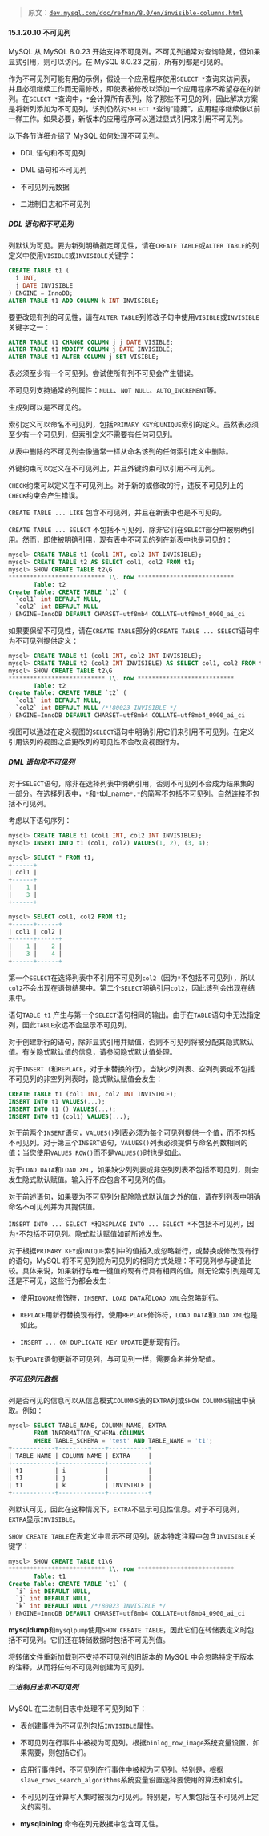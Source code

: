 > 原文：[`dev.mysql.com/doc/refman/8.0/en/invisible-columns.html`](https://dev.mysql.com/doc/refman/8.0/en/invisible-columns.html)

#### 15.1.20.10 不可见列

MySQL 从 MySQL 8.0.23 开始支持不可见列。不可见列通常对查询隐藏，但如果显式引用，则可以访问。在 MySQL 8.0.23 之前，所有列都是可见的。

作为不可见列可能有用的示例，假设一个应用程序使用`SELECT *`查询来访问表，并且必须继续工作而无需修改，即使表被修改以添加一个应用程序不希望存在的新列。在`SELECT *`查询中，`*`会计算所有表列，除了那些不可见的列，因此解决方案是将新列添加为不可见列。该列仍然对`SELECT *`查询“隐藏”，应用程序继续像以前一样工作。如果必要，新版本的应用程序可以通过显式引用来引用不可见列。

以下各节详细介绍了 MySQL 如何处理不可见列。

+   DDL 语句和不可见列

+   DML 语句和不可见列

+   不可见列元数据

+   二进制日志和不可见列

##### DDL 语句和不可见列

列默认为可见。要为新列明确指定可见性，请在`CREATE TABLE`或`ALTER TABLE`的列定义中使用`VISIBLE`或`INVISIBLE`关键字：

```sql
CREATE TABLE t1 (
  i INT,
  j DATE INVISIBLE
) ENGINE = InnoDB;
ALTER TABLE t1 ADD COLUMN k INT INVISIBLE;
```

要更改现有列的可见性，请在`ALTER TABLE`列修改子句中使用`VISIBLE`或`INVISIBLE`关键字之一：

```sql
ALTER TABLE t1 CHANGE COLUMN j j DATE VISIBLE;
ALTER TABLE t1 MODIFY COLUMN j DATE INVISIBLE;
ALTER TABLE t1 ALTER COLUMN j SET VISIBLE;
```

表必须至少有一个可见列。尝试使所有列不可见会产生错误。

不可见列支持通常的列属性：`NULL`、`NOT NULL`、`AUTO_INCREMENT`等。

生成列可以是不可见的。

索引定义可以命名不可见列，包括`PRIMARY KEY`和`UNIQUE`索引的定义。虽然表必须至少有一个可见列，但索引定义不需要有任何可见列。

从表中删除的不可见列会像通常一样从命名该列的任何索引定义中删除。

外键约束可以定义在不可见列上，并且外键约束可以引用不可见列。

`CHECK`约束可以定义在不可见列上。对于新的或修改的行，违反不可见列上的`CHECK`约束会产生错误。

`CREATE TABLE ... LIKE` 包含不可见列，并且在新表中也是不可见的。

`CREATE TABLE ... SELECT` 不包括不可见列，除非它们在`SELECT`部分中被明确引用。然而，即使被明确引用，现有表中不可见的列在新表中也是可见的：

```sql
mysql> CREATE TABLE t1 (col1 INT, col2 INT INVISIBLE);
mysql> CREATE TABLE t2 AS SELECT col1, col2 FROM t1;
mysql> SHOW CREATE TABLE t2\G
*************************** 1\. row ***************************
       Table: t2
Create Table: CREATE TABLE `t2` (
  `col1` int DEFAULT NULL,
  `col2` int DEFAULT NULL
) ENGINE=InnoDB DEFAULT CHARSET=utf8mb4 COLLATE=utf8mb4_0900_ai_ci
```

如果要保留不可见性，请在`CREATE TABLE`部分的`CREATE TABLE ... SELECT`语句中为不可见列提供定义：

```sql
mysql> CREATE TABLE t1 (col1 INT, col2 INT INVISIBLE);
mysql> CREATE TABLE t2 (col2 INT INVISIBLE) AS SELECT col1, col2 FROM t1;
mysql> SHOW CREATE TABLE t2\G
*************************** 1\. row ***************************
       Table: t2
Create Table: CREATE TABLE `t2` (
  `col1` int DEFAULT NULL,
  `col2` int DEFAULT NULL /*!80023 INVISIBLE */
) ENGINE=InnoDB DEFAULT CHARSET=utf8mb4 COLLATE=utf8mb4_0900_ai_ci
```

视图可以通过在定义视图的`SELECT`语句中明确引用它们来引用不可见列。在定义引用该列的视图之后更改列的可见性不会改变视图行为。

##### DML 语句和不可见列

对于`SELECT`语句，除非在选择列表中明确引用，否则不可见列不会成为结果集的一部分。在选择列表中，`*`和`*`tbl_name`*.*`的简写不包括不可见列。自然连接不包括不可见列。

考虑以下语句序列：

```sql
mysql> CREATE TABLE t1 (col1 INT, col2 INT INVISIBLE);
mysql> INSERT INTO t1 (col1, col2) VALUES(1, 2), (3, 4);

mysql> SELECT * FROM t1;
+------+
| col1 |
+------+
|    1 |
|    3 |
+------+

mysql> SELECT col1, col2 FROM t1;
+------+------+
| col1 | col2 |
+------+------+
|    1 |    2 |
|    3 |    4 |
+------+------+
```

第一个`SELECT`在选择列表中不引用不可见列`col2`（因为`*`不包括不可见列），所以`col2`不会出现在语句结果中。第二个`SELECT`明确引用`col2`，因此该列会出现在结果中。

语句`TABLE t1` 产生与第一个`SELECT`语句相同的输出。由于在`TABLE`语句中无法指定列，因此`TABLE`永远不会显示不可见列。

对于创建新行的语句，除非显式引用并赋值，否则不可见列将被分配其隐式默认值。有关隐式默认值的信息，请参阅隐式默认值处理。

对于`INSERT`（和`REPLACE`，对于未替换的行），当缺少列列表、空列列表或不包括不可见列的非空列列表时，隐式默认赋值会发生：

```sql
CREATE TABLE t1 (col1 INT, col2 INT INVISIBLE);
INSERT INTO t1 VALUES(...);
INSERT INTO t1 () VALUES(...);
INSERT INTO t1 (col1) VALUES(...);
```

对于前两个`INSERT`语句，`VALUES()`列表必须为每个可见列提供一个值，而不包括不可见列。对于第三个`INSERT`语句，`VALUES()`列表必须提供与命名列数相同的值；当您使用`VALUES ROW()`而不是`VALUES()`时也是如此。

对于`LOAD DATA`和`LOAD XML`，如果缺少列列表或非空列列表不包括不可见列，则会发生隐式默认赋值。输入行不应包含不可见列的值。

对于前述语句，如果要为不可见列分配除隐式默认值之外的值，请在列列表中明确命名不可见列并为其提供值。

`INSERT INTO ... SELECT *`和`REPLACE INTO ... SELECT *`不包括不可见列，因为`*`不包括不可见列。隐式默认赋值如前所述发生。

对于根据`PRIMARY KEY`或`UNIQUE`索引中的值插入或忽略新行，或替换或修改现有行的语句，MySQL 将不可见列视为可见列的相同方式处理：不可见列参与键值比较。具体来说，如果新行与唯一键值的现有行具有相同的值，则无论索引列是可见还是不可见，这些行为都会发生：

+   使用`IGNORE`修饰符，`INSERT`、`LOAD DATA`和`LOAD XML`会忽略新行。

+   `REPLACE`用新行替换现有行。使用`REPLACE`修饰符，`LOAD DATA`和`LOAD XML`也是如此。

+   `INSERT ... ON DUPLICATE KEY UPDATE`更新现有行。

对于`UPDATE`语句更新不可见列，与可见列一样，需要命名并分配值。

##### 不可见列元数据

列是否可见的信息可以从信息模式`COLUMNS`表的`EXTRA`列或`SHOW COLUMNS`输出中获取。例如：

```sql
mysql> SELECT TABLE_NAME, COLUMN_NAME, EXTRA
       FROM INFORMATION_SCHEMA.COLUMNS
       WHERE TABLE_SCHEMA = 'test' AND TABLE_NAME = 't1';
+------------+-------------+-----------+
| TABLE_NAME | COLUMN_NAME | EXTRA     |
+------------+-------------+-----------+
| t1         | i           |           |
| t1         | j           |           |
| t1         | k           | INVISIBLE |
+------------+-------------+-----------+
```

列默认可见，因此在这种情况下，`EXTRA`不显示可见性信息。对于不可见列，`EXTRA`显示`INVISIBLE`。

`SHOW CREATE TABLE`在表定义中显示不可见列，版本特定注释中包含`INVISIBLE`关键字：

```sql
mysql> SHOW CREATE TABLE t1\G
*************************** 1\. row ***************************
       Table: t1
Create Table: CREATE TABLE `t1` (
  `i` int DEFAULT NULL,
  `j` int DEFAULT NULL,
  `k` int DEFAULT NULL /*!80023 INVISIBLE */
) ENGINE=InnoDB DEFAULT CHARSET=utf8mb4 COLLATE=utf8mb4_0900_ai_ci
```

**mysqldump**和`mysqlpump`使用`SHOW CREATE TABLE`，因此它们在转储表定义时包括不可见列。它们还在转储数据时包括不可见列值。

将转储文件重新加载到不支持不可见列的旧版本的 MySQL 中会忽略特定于版本的注释，从而将任何不可见列创建为可见列。

##### 二进制日志和不可见列

MySQL 在二进制日志中处理不可见列如下：

+   表创建事件为不可见列包括`INVISIBLE`属性。

+   不可见列在行事件中被视为可见列。根据`binlog_row_image`系统变量设置，如果需要，则包括它们。

+   应用行事件时，不可见列在行事件中被视为可见列。特别是，根据`slave_rows_search_algorithms`系统变量设置选择要使用的算法和索引。

+   不可见列在计算写入集时被视为可见列。特别是，写入集包括在不可见列上定义的索引。

+   **mysqlbinlog** 命令在列元数据中包含可见性。

